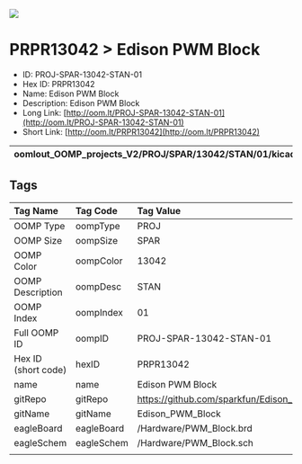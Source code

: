 


  
![][im]
# PRPR13042 > Edison PWM Block

- ID: PROJ-SPAR-13042-STAN-01
- Hex ID: PRPR13042
- Name: Edison PWM Block
- Description: Edison PWM Block
- Long Link: [http://oom.lt/PROJ-SPAR-13042-STAN-01](http://oom.lt/PROJ-SPAR-13042-STAN-01)
- Short Link: [http://oom.lt/PRPR13042](http://oom.lt/PRPR13042)
  

|oomlout_OOMP_projects_V2/PROJ/SPAR/13042/STAN/01/kicadPcb3dFront.png|oomlout_OOMP_projects_V2/PROJ/SPAR/13042/STAN/01/kicadPcb3dBack.png|oomlout_OOMP_projects_V2/PROJ/SPAR/13042/STAN/01/kicadPcb3d.png||
| :---: | :---: | :---: | :---: |

## Tags
  

|Tag Name|Tag Code|Tag Value|
| :--- | :--- | :--- |
|OOMP Type|oompType|PROJ|
|OOMP Size|oompSize|SPAR|
|OOMP Color|oompColor|13042|
|OOMP Description|oompDesc|STAN|
|OOMP Index|oompIndex|01|
|Full OOMP ID|oompID|PROJ-SPAR-13042-STAN-01|
|Hex ID (short code)|hexID|PRPR13042|
|name|name|Edison PWM Block|
|gitRepo|gitRepo|https://github.com/sparkfun/Edison_PWM_Block|
|gitName|gitName|Edison_PWM_Block|
|eagleBoard|eagleBoard|/Hardware/PWM_Block.brd|
|eagleSchem|eagleSchem|/Hardware/PWM_Block.sch|
||||



[im]: PROJ/SPAR/13042/STAN/01/kicadPcb3d_450.png
